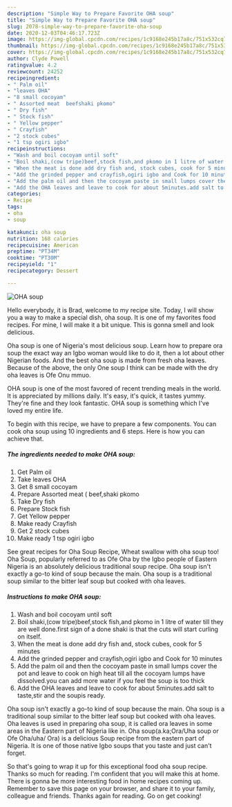 ```yaml
---
description: "Simple Way to Prepare Favorite OHA soup"
title: "Simple Way to Prepare Favorite OHA soup"
slug: 2078-simple-way-to-prepare-favorite-oha-soup
date: 2020-12-03T04:46:17.723Z
image: https://img-global.cpcdn.com/recipes/1c9168e245b17a8c/751x532cq70/oha-soup-recipe-main-photo.jpg
thumbnail: https://img-global.cpcdn.com/recipes/1c9168e245b17a8c/751x532cq70/oha-soup-recipe-main-photo.jpg
cover: https://img-global.cpcdn.com/recipes/1c9168e245b17a8c/751x532cq70/oha-soup-recipe-main-photo.jpg
author: Clyde Powell
ratingvalue: 4.2
reviewcount: 24252
recipeingredient:
- " Palm oil"
- "leaves OHA"
- "8 small cocoyam"
- " Assorted meat  beefshaki pkomo"
- " Dry fish"
- " Stock fish"
- " Yellow pepper"
- " Crayfish"
- "2 stock cubes"
- "1 tsp ogiri igbo"
recipeinstructions:
- "Wash and boil cocoyam until soft"
- "Boil shaki,(cow tripe)beef,stock fish,and pkomo in 1 litre of water till they are well done.first sign of a done shaki is that the cuts will start curling on itself."
- "When the meat is done add dry fish and, stock cubes, cook for 5 minutes"
- "Add the grinded pepper and crayfish,ogiri igbo and Cook for 10 minutes"
- "Add the palm oil and then the cocoyam paste in small lumps cover the pot and leave to cook on high heat till all the cocoyam lumps have dissolved.you can add more water if you feel the soup is too thick"
- "Add the OHA leaves and leave to cook for about 5minutes.add salt to taste,stir and the soupis ready."
categories:
- Recipe
tags:
- oha
- soup

katakunci: oha soup 
nutrition: 168 calories
recipecuisine: American
preptime: "PT34M"
cooktime: "PT30M"
recipeyield: "1"
recipecategory: Dessert

---
```



![OHA soup](https://img-global.cpcdn.com/recipes/1c9168e245b17a8c/751x532cq70/oha-soup-recipe-main-photo.jpg)

Hello everybody, it is Brad, welcome to my recipe site. Today, I will show you a way to make a special dish, oha soup. It is one of my favorites food recipes. For mine, I will make it a bit unique. This is gonna smell and look delicious.

Oha soup is one of Nigeria&#39;s most delicious soup. Learn how to prepare ora soup the exact way an Igbo woman would like to do it, then a lot about other Nigerian foods. And the best oha soup is made from fresh oha leaves. Because of the above, the only One soup I think can be made with the dry oha leaves is Ofe Onu mmuo.

OHA soup is one of the most favored of recent trending meals in the world. It is appreciated by millions daily. It's easy, it's quick, it tastes yummy. They're fine and they look fantastic. OHA soup is something which I've loved my entire life.


To begin with this recipe, we have to prepare a few components. You can cook oha soup using 10 ingredients and 6 steps. Here is how you can achieve that.

<!--inarticleads1-->

##### The ingredients needed to make OHA soup:

1. Get  Palm oil
1. Take leaves OHA
1. Get 8 small cocoyam
1. Prepare  Assorted meat ( beef,shaki pkomo
1. Take  Dry fish
1. Prepare  Stock fish
1. Get  Yellow pepper
1. Make ready  Crayfish
1. Get 2 stock cubes
1. Make ready 1 tsp ogiri igbo


See great recipes for Oha Soup Recipe, Wheat swallow with oha soup too! Oha Soup, popularly referred to as Ofe Oha by the Igbo people of Eastern Nigeria is an absolutely delicious traditional soup recipe. Oha soup isn&#39;t exactly a go-to kind of soup because the main. Oha soup is a traditional soup similar to the bitter leaf soup but cooked with oha leaves. 

<!--inarticleads2-->

##### Instructions to make OHA soup:

1. Wash and boil cocoyam until soft
1. Boil shaki,(cow tripe)beef,stock fish,and pkomo in 1 litre of water till they are well done.first sign of a done shaki is that the cuts will start curling on itself.
1. When the meat is done add dry fish and, stock cubes, cook for 5 minutes
1. Add the grinded pepper and crayfish,ogiri igbo and Cook for 10 minutes
1. Add the palm oil and then the cocoyam paste in small lumps cover the pot and leave to cook on high heat till all the cocoyam lumps have dissolved.you can add more water if you feel the soup is too thick
1. Add the OHA leaves and leave to cook for about 5minutes.add salt to taste,stir and the soupis ready.


Oha soup isn&#39;t exactly a go-to kind of soup because the main. Oha soup is a traditional soup similar to the bitter leaf soup but cooked with oha leaves. Oha leaves is used in preparing oha soup, it is called ora leaves in some areas in the Eastern part of Nigeria like in. Oha soup(a.ka;Ora/Uha soup or Ofe Oha/uha/ Ora) is a delicious Soup recipe from the eastern part of Nigeria. It is one of those native Igbo soups that you taste and just can&#39;t forget. 

So that's going to wrap it up for this exceptional food oha soup recipe. Thanks so much for reading. I'm confident that you will make this at home. There is gonna be more interesting food in home recipes coming up. Remember to save this page on your browser, and share it to your family, colleague and friends. Thanks again for reading. Go on get cooking!
